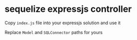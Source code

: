 # sequelize expressjs controller

Copy `index.js` file into your expressjs solution and use it

Replace `Model` and `SQLConnector` paths for yours

